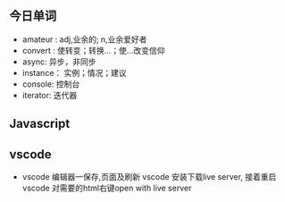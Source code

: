 ## 今日单词
- amateur : adj,业余的; n,业余爱好者
- convert : 使转变；转换…；使…改变信仰
- async: 异步，非同步
- instance： 实例；情况；建议
- console: 控制台
- iterator: 迭代器

## Javascript

## vscode
- vscode 编辑器一保存,页面及刷新
vscode 安装下载live server, 接着重启vscode 对需要的html右键open with live server

